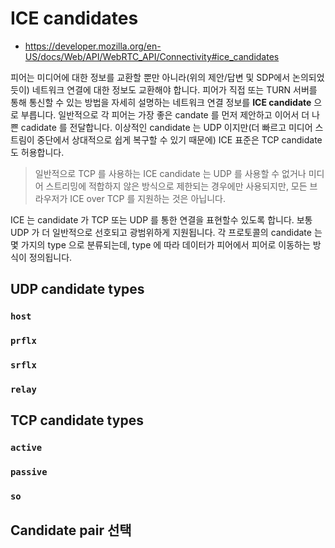# ICE candidates
* https://developer.mozilla.org/en-US/docs/Web/API/WebRTC_API/Connectivity#ice_candidates

피어는 미디어에 대한 정보를 교환할 뿐만 아니라(위의 제안/답변 및 SDP에서 논의되었듯이) 네트워크 연결에 대한 정보도 교환해야 합니다.
피어가 직접 또는 TURN 서버를 통해 통신할 수 있는 방법을 자세히 설명하는 네트워크 연결 정보를 **ICE candidate** 으로 부릅니다.
일반적으로 각 피어는 가장 좋은 candate 를 먼저 제안하고 이어서 더 나쁜 cadidate 를 전달합니다.
이상적인 candidate 는 UDP 이지만(더 빠르고 미디어 스트림이 중단에서 상대적으로 쉽게 복구할 수 있기 때문에) ICE 표준은 TCP candidate 도 허용합니다.

> 일반적으로 TCP 를 사용하는 ICE candidate 는 UDP 를 사용할 수 없거나 미디어 스트리밍에 적합하지 않은 방식으로 제한되는 경우에만 사용되지만,
> 모든 브라우저가 ICE over TCP 를 지원하는 것은 아닙니다.

ICE 는 candidate 가 TCP 또는 UDP 를 통한 연결을 표현할수 있도록 합니다.
보통 UDP 가 더 일반적으로 선호되고 광범위하게 지원됩니다.
각 프로토콜의 candidate 는 몇 가지의 type 으로 분류되는데, type 에 따라 데이터가 피어에서 피어로 이동하는 방식이 정의됩니다.

## UDP candidate types
### `host`
### `prflx`
### `srflx`
### `relay`

## TCP candidate types
### `active`
### `passive`
### `so`

## Candidate pair 선택
